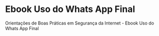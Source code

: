 # Ebook Uso do Whats App Final
 Orientações de Boas Práticas em Segurança da Internet - Ebook Uso do Whats App Final
